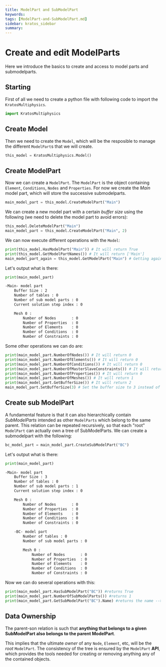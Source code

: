 ```yaml
---
title: ModelPart and SubModelPart
keywords: 
tags: [ModelPart-and-SubModelPart.md]
sidebar: kratos_sidebar
summary: 
---
```


# Create and edit ModelParts

Here we introduce the basics to create and access to model parts and submodelparts.

## Starting

First of all we need to create a python file with following code to import the `KratosMultiphysics`.

~~~python
import KratosMultiphysics
~~~

## Create Model

Then we need to create the `Model`, which will be the resposible to manage the different `ModelPart`s that we will create.

~~~python
this_model = KratosMultiphysics.Model()
~~~

## Create ModelPart

Now we can create a `ModelPart`. The `ModelPart` is the object containing `Element`, `Conditions`, `Nodes` and `Properties`. For now we create the *Main* model part, which will store the successive submodelparts.

~~~python
main_model_part = this_model.CreateModelPart("Main")
~~~

We can create a new model part with a certain *buffer size* using the following (we need to delete the model part to avoid errors):

~~~python
this_model.DeleteModelPart("Main")
main_model_part = this_model.CreateModelPart("Main", 2)
~~~

We can now execute different operations with the `Model`:

~~~python
print(this_model.HasModelPart("Main")) # It will return True
print(this_model.GetModelPartNames()) # It will return ['Main']
main_model_part_again = this_model.GetModelPart("Main") # Getting again
~~~

Let's output what is there:

~~~python
print(main_model_part)
~~~

~~~sh
-Main- model part
    Buffer Size : 2
    Number of tables : 0
    Number of sub model parts : 0
    Current solution step index : 0

    Mesh 0 :
        Number of Nodes       : 0
        Number of Properties  : 0
        Number of Elements    : 0
        Number of Conditions  : 0
        Number of Constraints : 0
~~~

Some other operations we can do are:

~~~python
print(main_model_part.NumberOfNodes()) # It will return 0
print(main_model_part.NumberOfElements()) # It will return 0
print(main_model_part.NumberOfConditions()) # It will return 0
print(main_model_part.NumberOfMasterSlaveConstraints()) # It will return 0
print(main_model_part.NumberOfProperties()) # It will return 0
print(main_model_part.NumberOfMeshes()) # It will return 1
print(main_model_part.GetBufferSize()) # It will return 2
main_model_part.SetBufferSize(3) # Set the buffer size to 3 instead of 2
~~~

## Create sub ModelPart

A fundamental feature is that it can also hierarchically contain *SubModelParts* intended as other `ModelParts` which belong to the same parent. This relation can be repeated recursively, so that each "root" `ModelPart` can actually own a tree of SubModelParts. We can create a submodelpart with the following:

~~~python
bc_model_part = main_model_part.CreateSubModelPart("BC")
~~~

Let's output what is there:

~~~python
print(main_model_part)
~~~

~~~sh
-Main- model part
    Buffer Size : 3
    Number of tables : 0
    Number of sub model parts : 1
    Current solution step index : 0

    Mesh 0 :
        Number of Nodes       : 0
        Number of Properties  : 0
        Number of Elements    : 0
        Number of Conditions  : 0
        Number of Constraints : 0

    -BC- model part
        Number of tables : 0
        Number of sub model parts : 0

        Mesh 0 :
            Number of Nodes       : 0
            Number of Properties  : 0
            Number of Elements    : 0
            Number of Conditions  : 0
            Number of Constraints : 0

~~~

Now we can do several operations with this:

~~~python
print(main_model_part.HasSubModelPart("BC")) #returns True
print(main_model_part.NumberOfSubModelParts()) #returns 1
print(main_model_part.GetSubModelPart("BC").Name) #returns the name --> BC
~~~

## Data Ownership

The parent-son relation is such that **anything that belongs to a given SubModelPart also belongs to the parent ModelPart**. 

This implies that the ultimate *owner* of any `Node`, `Element`, etc, will be the *root* `ModelPart`. The consistency of the tree is ensured by the `ModelPart` **API**, which provides the tools needed for creating or removing anything any of the contained objects.